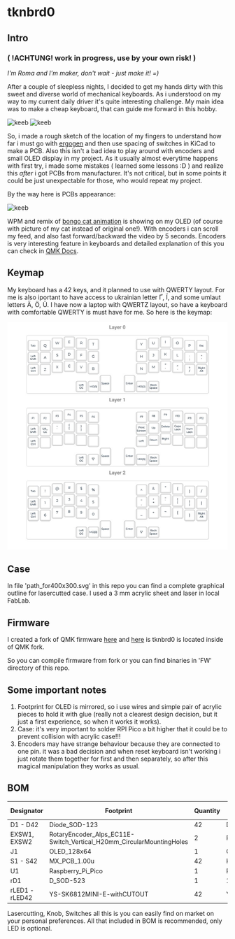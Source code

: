 # tknbrd0

## Intro
### ( !ACHTUNG! work in progress, use by your own risk! )

_I'm Roma and I'm maker, don't wait - just make it! =)_

After a couple of sleepless nights, I decided to get my hands dirty with this sweet and diverse world of mechanical keyboards. As i understood on my way to my current daily driver it's quite interesting challenge. My main idea was to make a cheap keyboard, that can guide me forward in this hobby. 

![keeb](./photo/silent.JPG)
![keeb](./photo/tactile.JPG)

So, i made a rough sketch of the location of my fingers to understand how far i must go with [ergogen](https://ergogen.xyz/) and then use spacing of switches in KiCad to make a PCB. Also this isn't a bad idea to play around with encoders and small OLED display in my project. As it usually almost everytime happens with first try, i made some mistakes ( learned some lessons :D ) and realize this _after_ i got PCBs from manufacturer. It's not critical, but in some points it could be just unexpectable for those, who would repeat my project. 

By the way here is PCBs appearance:

![keeb](./photo/pcb.JPG)

 WPM and remix of [bongo cat animation](https://www.reddit.com/r/olkb/comments/h00a8b/i_made_an_oled_animation_of_bongo_cat_that/) is showing on my OLED (of course with picture of my cat instead of original one!). With encoders i can scroll my feed, and also fast forward/backward the video by 5 seconds. Encoders is very interesting feature in keyboards and detailed explanation of this you can check in [QMK Docs](https://docs.qmk.fm/features/encoders).

## Keymap

My keyboard has a 42 keys, and it planned to use with QWERTY layout. For me is also iportant to have access to ukrainian letter Ґ, Ї, and some umlaut letters
Ä, Ö, Ü. I have now a laptop with QWERTZ layout, so have a keyboard with comfortable QWERTY is must have for me. So here is the keymap:

![Keymap](./photo/layout.jpg)

## Case

In file 'path_for400x300.svg' in this repo you can find a complete graphical outline for lasercutted case. I used a 3 mm acrylic sheet and laser in local FabLab.

## Firmware 

I created a fork of QMK firmware [here](https://github.com/tikinson/qmk_firmware) and [here](https://github.com/tikinson/qmk_firmware/tree/master/keyboards/tknbrd/tknbrd0) is tknbrd0 is located inside of QMK fork.

So you can compile firmware from fork or you can find binaries in 'FW' directory of this repo.

## Some important notes

1. Footprint for OLED is mirrored, so i use wires and simple pair of acrylic pieces to hold it with glue (really not a clearest design decision, but it just a first experience, so when it works it works).
2. Case: it's very important to solder RPI Pico a bit higher that it could be to prevent collision with acrylic case!!!
3. Encoders may have strange behaviour because they are connected to one pin. it was a bad decision and when reset keyboard isn't working i just rotate them together for first and then separately, so after this magical manipulation they works as usual.

## BOM

| Designator       | Footprint                                                        | Quantity | Value                 | LCSC Part #      |
|------------------|------------------------------------------------------------------|----------|-----------------------|------------------|
| D1 - D42         | Diode_SOD-123                                                   | 42       | Diode                 |                  |
| EXSW1, EXSW2     | RotaryEncoder_Alps_EC11E-Switch_Vertical_H20mm_CircularMountingHoles | 2        | RotaryEncoder_Switch   |                  |
| J1               | OLED_128x64                                                      | 1        | Conn_01x04            |                  |
| S1 - S42         | MX_PCB_1.00u                                                    | 42       | Keyswitch             |                  |
| U1               | Raspberry_Pi_Pico                                               | 1        | Raspberry_Pi_Pico     |                  |
| rD1              | D_SOD-523                                                       | 1        | 1N4148WT              | C232841          |
| rLED1 - rLED42    | YS-SK6812MINI-E-withCUTOUT                                      | 42       | YS-SK6812MINI-E       |                  |

Lasercutting, Knob, Switches all this is you can easily find on market on your personal preferences. All that included in BOM is recommended, only LED is optional.
